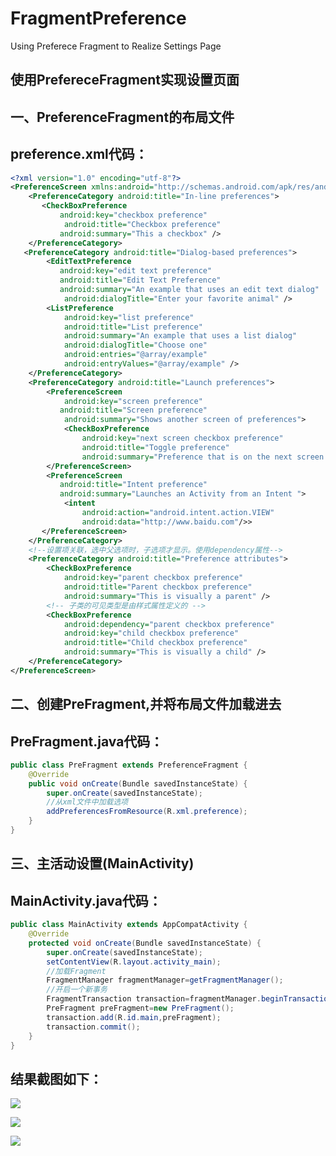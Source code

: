# FragmentPreference
Using Preferece Fragment to Realize Settings Page
## 使用PrefereceFragment实现设置页面
## 一、PreferenceFragment的布局文件
## preference.xml代码：
```xml
<?xml version="1.0" encoding="utf-8"?>
<PreferenceScreen xmlns:android="http://schemas.android.com/apk/res/android">
    <PreferenceCategory android:title="In-line preferences">
       <CheckBoxPreference
           android:key="checkbox preference"
            android:title="Checkbox preference"
           android:summary="This a checkbox" />
    </PreferenceCategory>
   <PreferenceCategory android:title="Dialog-based preferences">
        <EditTextPreference
           android:key="edit text preference"
           android:title="Edit Text Preference"
           android:summary="An example that uses an edit text dialog"
            android:dialogTitle="Enter your favorite animal" />
        <ListPreference
            android:key="list preference"
            android:title="List preference"
            android:summary="An example that uses a list dialog"
            android:dialogTitle="Choose one"
            android:entries="@array/example"
            android:entryValues="@array/example" />
    </PreferenceCategory>
    <PreferenceCategory android:title="Launch preferences">
        <PreferenceScreen
            android:key="screen preference"
           android:title="Screen preference"
            android:summary="Shows another screen of preferences">
            <CheckBoxPreference
                android:key="next screen checkbox preference"
                android:title="Toggle preference"
                android:summary="Preference that is on the next screen but same hierarchy" />
        </PreferenceScreen>
        <PreferenceScreen
           android:title="Intent preference"
           android:summary="Launches an Activity from an Intent ">
            <intent
                android:action="android.intent.action.VIEW"
                android:data="http://www.baidu.com"/>>
       </PreferenceScreen>
    </PreferenceCategory>
    <!--设置项关联，选中父选项时，子选项才显示。使用dependency属性-->
    <PreferenceCategory android:title="Preference attributes">
        <CheckBoxPreference
            android:key="parent checkbox preference"
            android:title="Parent checkbox preference"
            android:summary="This is visually a parent" />
        <!-- 子类的可见类型是由样式属性定义的 -->
        <CheckBoxPreference
            android:dependency="parent checkbox preference"
            android:key="child checkbox preference"
            android:title="Child checkbox preference"
            android:summary="This is visually a child" />
    </PreferenceCategory>
</PreferenceScreen>    
```
## 二、创建PreFragment,并将布局文件加载进去
## PreFragment.java代码：
```java
public class PreFragment extends PreferenceFragment {
    @Override
    public void onCreate(Bundle savedInstanceState) {
        super.onCreate(savedInstanceState);
        //从xml文件中加载选项
        addPreferencesFromResource(R.xml.preference);
    }
}
```
## 三、主活动设置(MainActivity)
## MainActivity.java代码：
```java
public class MainActivity extends AppCompatActivity {
    @Override
    protected void onCreate(Bundle savedInstanceState) {
        super.onCreate(savedInstanceState);
        setContentView(R.layout.activity_main);
        //加载Fragment
        FragmentManager fragmentManager=getFragmentManager();
        //开启一个新事务
        FragmentTransaction transaction=fragmentManager.beginTransaction();
        PreFragment preFragment=new PreFragment();
        transaction.add(R.id.main,preFragment);
        transaction.commit();
    }
}
```
## 结果截图如下：
![](http://m.qpic.cn/psb?/V11yBUmB1rpVYD/zBZLNlwIIlRvcMJpJAPEGM9S5XgDmYkdNUrd9H93v.M!/b/dL8AAAAAAAAA&bo=0wE0AwAAAAADB8c!&rf=viewer_4)

![](http://m.qpic.cn/psb?/V11yBUmB1rpVYD/IawDrhfeaOBTRJ4XoQXNfboMfaPjokH.a3sqzT*tK*M!/b/dE8BAAAAAAAA&bo=0wE0AwAAAAADF9c!&rf=viewer_4)

![](http://m.qpic.cn/psb?/V11yBUmB1rpVYD/nglc8fl4rEwM3J6ANVZ32nX.9tG3z0vhNmoA86DEnFE!/b/dAgBAAAAAAAA&bo=0wE0AwAAAAADB8c!&rf=viewer_4)